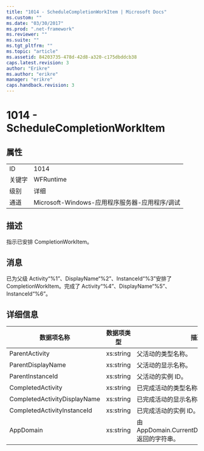 ```yaml
---
title: "1014 - ScheduleCompletionWorkItem | Microsoft Docs"
ms.custom: ""
ms.date: "03/30/2017"
ms.prod: ".net-framework"
ms.reviewer: ""
ms.suite: ""
ms.tgt_pltfrm: ""
ms.topic: "article"
ms.assetid: 84203735-478d-42d8-a320-c175dbddcb38
caps.latest.revision: 3
author: "Erikre"
ms.author: "erikre"
manager: "erikre"
caps.handback.revision: 3
---
```

# 1014 - ScheduleCompletionWorkItem
## 属性  
  
|||  
|-|-|  
|ID|1014|  
|关键字|WFRuntime|  
|级别|详细|  
|通道|Microsoft\-Windows\-应用程序服务器\-应用程序\/调试|  
  
## 描述  
 指示已安排 CompletionWorkItem。  
  
## 消息  
 已为父级 Activity“%1”、DisplayName“%2”、InstanceId“%3”安排了 CompletionWorkItem。完成了 Activity“%4”、DisplayName“%5”、InstanceId“%6”。  
  
## 详细信息  
  
|数据项名称|数据项类型|描述|  
|-----------|-----------|--------|  
|ParentActivity|xs:string|父活动的类型名称。|  
|ParentDisplayName|xs:string|父活动的显示名称。|  
|ParentInstanceId|xs:string|父活动的实例 ID。|  
|CompletedActivity|xs:string|已完成活动的类型名称。|  
|CompletedActivityDisplayName|xs:string|已完成活动的显示名称。|  
|CompletedActivityInstanceId|xs:string|已完成活动的实例 ID。|  
|AppDomain|xs:string|由 AppDomain.CurrentDomain.FriendlyName 返回的字符串。|
